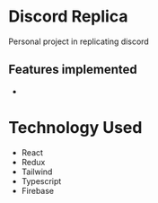 # Discord Replica

Personal project in replicating discord

## Features implemented

*

# Technology Used
* React
* Redux
* Tailwind
* Typescript
* Firebase
